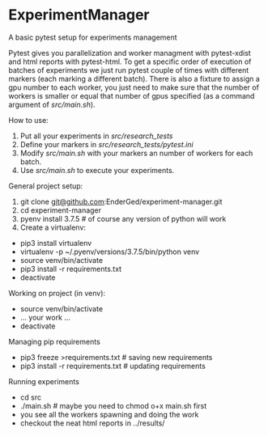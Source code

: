 # ExperimentManager

A basic pytest setup for experiments management

Pytest gives you parallelization and worker managment with pytest-xdist and html reports with pytest-html.
To get a specific order of execution of batches of experiments we just run pytest couple of times with different markers (each marking a different batch).
There is also a fixture to assign a gpu number to each worker, you just need to make sure that the number of workers is smaller or equal that number of gpus specified (as a command argument of *src/main.sh*).

How to use:
1. Put all your experiments in *src/research_tests*
1. Define your markers in *src/research_tests/pytest.ini*
1. Modify *src/main.sh* with your markers an number of workers for each batch.
1. Use *src/main.sh* to execute your experiments.

General project setup:
1. git clone git@github.com:EnderGed/experiment-manager.git
1. cd experiment-manager
1. pyenv install 3.7.5 # of course any version of python will work
1. Create a virtualenv:
* pip3 install virtualenv
* virtualenv -p ~/.pyenv/versions/3.7.5/bin/python venv
* source venv/bin/activate
* pip3 install -r requirements.txt
* deactivate

Working on project (in venv):
* source venv/bin/activate
* ... your work ...
* deactivate

Managing pip requirements
* pip3 freeze >requirements.txt # saving new requirements
* pip3 install -r requirements.txt # updating requirements

Running experiments
* cd src
* ./main.sh # maybe you need to chmod o+x main.sh first
* you see all the workers spawning and doing the work
* checkout the neat html reports in ../results/
